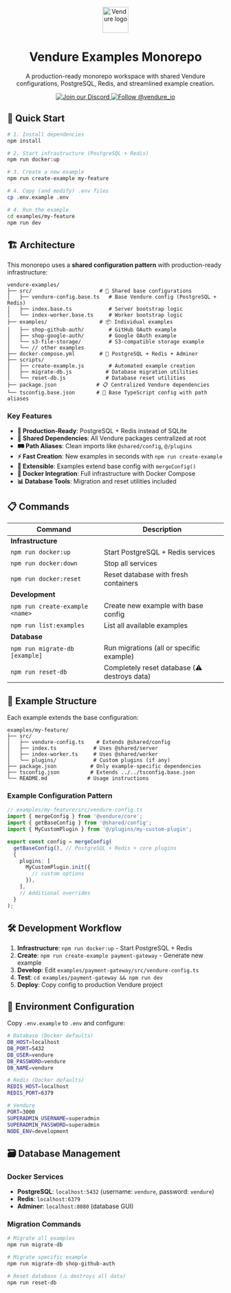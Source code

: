 <p align="center">
  <a href="https://vendure.io">
    <img alt="Vendure logo" height="60" width="auto" src="https://a.storyblok.com/f/328257/699x480/8dbb4c7a3c/logo-icon.png">
  </a>
</p>

<h1 align="center">
  Vendure Examples Monorepo
</h1>
<p align="center">
  A production-ready monorepo workspace with shared Vendure configurations, PostgreSQL, Redis, and streamlined example creation.
</p>

<p align="center">
  <a href="https://vendure.io/community">
    <img src="https://img.shields.io/badge/join-our%20discord-7289DA.svg" alt="Join our Discord" />
  </a>
  <a href="https://twitter.com/intent/follow?screen_name=vendure_io">
    <img src="https://img.shields.io/twitter/follow/vendure_io" alt="Follow @vendure_io" />
  </a>
</p>

## 🚀 Quick Start

```bash
# 1. Install dependencies
npm install

# 2. Start infrastructure (PostgreSQL + Redis)
npm run docker:up

# 3. Create a new example
npm run create-example my-feature

# 4. Copy (and modify) .env files
cp .env.example .env

# 4. Run the example
cd examples/my-feature
npm run dev
```

## 🏗️ Architecture

This monorepo uses a **shared configuration pattern** with production-ready infrastructure:

```
vendure-examples/
├── src/                      # 🔧 Shared base configurations
│   ├── vendure-config.base.ts   # Base Vendure config (PostgreSQL + Redis)
│   ├── index.base.ts            # Server bootstrap logic
│   └── index-worker.base.ts     # Worker bootstrap logic
├── examples/                 # 📦 Individual examples
│   ├── shop-github-auth/        # GitHub OAuth example
│   ├── shop-google-auth/        # Google OAuth example  
│   └── s3-file-storage/         # S3-compatible storage example
│   └── // other examples
├── docker-compose.yml        # 🐳 PostgreSQL + Redis + Adminer
├── scripts/
│   ├── create-example.js        # Automated example creation
│   ├── migrate-db.js           # Database migration utilities
│   └── reset-db.js             # Database reset utilities
├── package.json             # 📋 Centralized Vendure dependencies
└── tsconfig.base.json       # 🔧 Base TypeScript config with path aliases
```

### Key Features

- **🏢 Production-Ready**: PostgreSQL + Redis instead of SQLite
- **🔄 Shared Dependencies**: All Vendure packages centralized at root
- **🛤️ Path Aliases**: Clean imports like `@shared/config`, `@/plugins`
- **⚡ Fast Creation**: New examples in seconds with `npm run create-example`
- **🧩 Extensible**: Examples extend base config with `mergeConfig()`
- **🐳 Docker Integration**: Full infrastructure with Docker Compose
- **📊 Database Tools**: Migration and reset utilities included

## 📋 Commands

| Command | Description |
|---------|-------------|
| **Infrastructure** |
| `npm run docker:up` | Start PostgreSQL + Redis services |
| `npm run docker:down` | Stop all services |
| `npm run docker:reset` | Reset database with fresh containers |
| **Development** |
| `npm run create-example <name>` | Create new example with base config |
| `npm run list:examples` | List all available examples |
| **Database** |
| `npm run migrate-db [example]` | Run migrations (all or specific example) |
| `npm run reset-db` | Completely reset database (⚠️ destroys data) |

## 🔨 Example Structure

Each example extends the base configuration:

```
examples/my-feature/
├── src/
│   ├── vendure-config.ts    # Extends @shared/config
│   ├── index.ts            # Uses @shared/server
│   ├── index-worker.ts     # Uses @shared/worker
│   └── plugins/            # Custom plugins (if any)
├── package.json           # Only example-specific dependencies
├── tsconfig.json          # Extends ../../tsconfig.base.json
└── README.md             # Usage instructions
```

### Example Configuration Pattern

```typescript
// examples/my-feature/src/vendure-config.ts
import { mergeConfig } from '@vendure/core';
import { getBaseConfig } from '@shared/config';
import { MyCustomPlugin } from '@/plugins/my-custom-plugin';

export const config = mergeConfig(
  getBaseConfig(), // PostgreSQL + Redis + core plugins
  {
    plugins: [
      MyCustomPlugin.init({
        // custom options
      }),
    ],
    // Additional overrides
  }
);
```

## 🛠️ Development Workflow

1. **Infrastructure**: `npm run docker:up` - Start PostgreSQL + Redis
2. **Create**: `npm run create-example payment-gateway` - Generate new example
3. **Develop**: Edit `examples/payment-gateway/src/vendure-config.ts`
4. **Test**: `cd examples/payment-gateway && npm run dev`
5. **Deploy**: Copy config to production Vendure project

## 🔧 Environment Configuration

Copy `.env.example` to `.env` and configure:

```bash
# Database (Docker defaults)
DB_HOST=localhost
DB_PORT=5432
DB_USER=vendure
DB_PASSWORD=vendure
DB_NAME=vendure

# Redis (Docker defaults)  
REDIS_HOST=localhost
REDIS_PORT=6379

# Vendure
PORT=3000
SUPERADMIN_USERNAME=superadmin
SUPERADMIN_PASSWORD=superadmin
NODE_ENV=development
```

## 🗃️ Database Management

### Docker Services
- **PostgreSQL**: `localhost:5432` (username: `vendure`, password: `vendure`)
- **Redis**: `localhost:6379`
- **Adminer**: `localhost:8080` (database GUI)

### Migration Commands
```bash
# Migrate all examples
npm run migrate-db

# Migrate specific example
npm run migrate-db shop-github-auth

# Reset database (⚠️ destroys all data)
npm run reset-db
```

